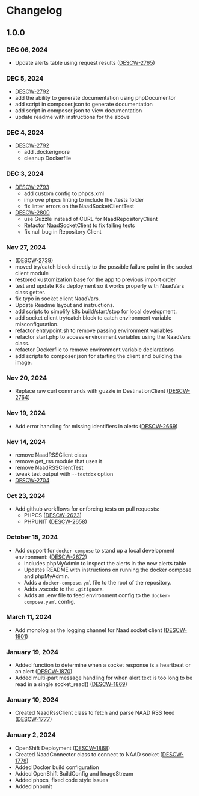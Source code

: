 # Changelog

## 1.0.0

### DEC 06, 2024

- Update alerts table using request results ([DESCW-2765](https://citz-gdx.atlassian.net/browse/DESCW-2765))

### DEC 5, 2024

- [DESCW-2792](https://citz-gdx.atlassian.net/browse/DESCW-2786)
- add the ability to generate documentation using phpDocumentor
- add script in composer.json to generate documentation
- add script in composer.json to view documentation
- update readme with instructions for the above

### DEC 4, 2024

- [DESCW-2792](https://citz-gdx.atlassian.net/browse/DESCW-2792)
  - add .dockerignore
  - cleanup Dockerfile

### DEC 3, 2024

- [DESCW-2793](https://citz-gdx.atlassian.net/browse/DESCW-2793)
  - add custom config to phpcs.xml
  - improve phpcs linting to include the /tests folder
  - fix linter errors on the NaadSocketClientTest
- [DESCW-2800](https://citz-gdx.atlassian.net/browse/DESCW-2800)
  - use Guzzle instead of CURL for NaadRepositoryClient
  - Refactor NaadSocketClient to fix failing tests
  - fix null bug in Repository Client

### Nov 27, 2024

- ([DESCW-2739](https://citz-gdx.atlassian.net/browse/DESCW-2739))
- moved try/catch block directly to the possible failure point in the socket client module
- restored kustomization base for the app to previous import order
- test and update K8s deployment so it works properly with NaadVars class getter.
- fix typo in socket client NaadVars.
- Update Readme layout and instructions.
- add scripts to simplify k8s build/start/stop for local development.
- add socket client try/catch block to catch environment variable misconfiguration.
- refactor entrypoint.sh to remove passing environment variables
- refactor start.php to access environment variables using the NaadVars class.
- refactor Dockerfile to remove environment variable declarations
- add scripts to composer.json for starting the client and building the image.

### Nov 20, 2024

- Replace raw curl commands with guzzle in DestinationClient ([DESCW-2764](https://citz-gdx.atlassian.net/browse/DESCW-2764))

### Nov 19, 2024

- Add error handling for missing identifiers in alerts ([DESCW-2669](https://citz-gdx.atlassian.net/browse/DESCW-2672))

### Nov 14, 2024

- remove NaadRSSClient class
- remove get_rss module that uses it
- remove NaadRSSClientTest
- tweak test output with `--testdox` option
- [DESCW-2704](https://citz-gdx.atlassian.net/browse/DESCW-2704)

### Oct 23, 2024

- Add github workflows for enforcing tests on pull requests:
  - PHPCS ([DESCW-2623](https://citz-gdx.atlassian.net/browse/DESCW-2623))
  - PHPUNIT ([DESCW-2658](https://citz-gdx.atlassian.net/browse/DESCW-2658))

### October 15, 2024

- Add support for `docker-compose` to stand up a local development environment: ([DESCW-2672](https://citz-gdx.atlassian.net/browse/DESCW-2672))
  - Includes phpMyAdmin to inspect the alerts in the new alerts table
  - Updates README with instructions on running the docker compose and phpMyAdmin.
  - Adds a `docker-compose.yml` file to the root of the repository.
  - Adds .vscode to the `.gitignore`.
  - Adds an .env file to feed environment config to the `docker-compose.yaml` config.

### March 11, 2024

- Add monolog as the logging channel for Naad socket client ([DESCW-1901](https://apps.itsm.gov.bc.ca/jira/browse/DESCW-1901))

### January 19, 2024

- Added function to determine when a socket response is a heartbeat or an alert ([DESCW-1870](https://apps.itsm.gov.bc.ca/jira/browse/DESCW-1870))
- Added multi-part message handling for when alert text is too long to be read in a single socket_read() ([DESCW-1869](https://apps.itsm.gov.bc.ca/jira/browse/DESCW-1869))

### January 10, 2024

- Created NaadRssClient class to fetch and parse NAAD RSS feed ([DESCW-1777](https://apps.itsm.gov.bc.ca/jira/browse/DESCW-1777))

### January 2, 2024

- OpenShift Deployment ([DESCW-1868](https://apps.itsm.gov.bc.ca/jira/browse/DESCW-1868))
- Created NaadConnector class to connect to NAAD socket ([DESCW-1778](https://apps.itsm.gov.bc.ca/jira/browse/DESCW-1778))
- Added Docker build configuration
- Added OpenShift BuildConfig and ImageStream
- Added phpcs, fixed code style issues
- Added phpunit
